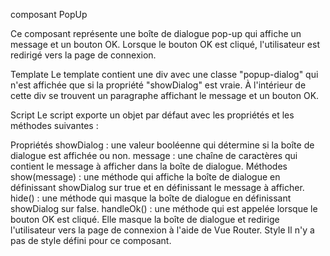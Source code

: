 composant PopUp

Ce composant représente une boîte de dialogue pop-up qui affiche un message et un bouton OK. Lorsque le bouton OK est cliqué, l'utilisateur est redirigé vers la page de connexion.

Template
Le template contient une div avec une classe "popup-dialog" qui n'est affichée que si la propriété "showDialog" est vraie. À l'intérieur de cette div se trouvent un paragraphe affichant le message et un bouton OK.

Script
Le script exporte un objet par défaut avec les propriétés et les méthodes suivantes :

Propriétés
showDialog : une valeur booléenne qui détermine si la boîte de dialogue est affichée ou non.
message : une chaîne de caractères qui contient le message à afficher dans la boîte de dialogue.
Méthodes
show(message) : une méthode qui affiche la boîte de dialogue en définissant showDialog sur true et en définissant le message à afficher.
hide() : une méthode qui masque la boîte de dialogue en définissant showDialog sur false.
handleOk() : une méthode qui est appelée lorsque le bouton OK est cliqué. Elle masque la boîte de dialogue et redirige l'utilisateur vers la page de connexion à l'aide de Vue Router.
Style
Il n'y a pas de style défini pour ce composant.